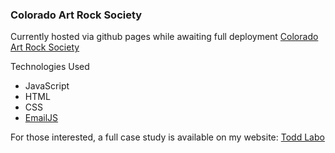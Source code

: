 ﻿### Colorado Art Rock Society 

Currently hosted via github pages while awaiting full deployment
[Colorado Art Rock Society](https://dreamlabo.github.io/coloradoprog/)

 Technologies Used
 - JavaScript
 - HTML
 - CSS
 - [EmailJS](https://www.emailjs.com/)

For those interested, a full case study is available on my website:
[Todd Labo](https://dreamlabo.github.io/portfolio/cars-ui-case-study.html)


